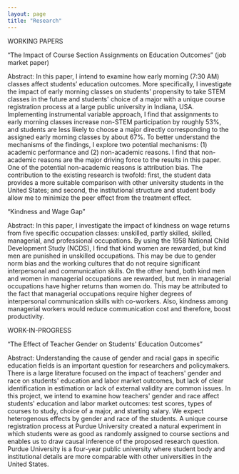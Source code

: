 ```yaml
---
layout: page
title: "Research"
---
```


WORKING PAPERS

“The Impact of Course Section Assignments on Education Outcomes” (job market paper)

Abstract: In this paper, I intend to examine how early morning (7:30 AM) classes affect students’ education outcomes. More specifically, I investigate the impact of early morning classes on students' propensity to take STEM classes in the future and students' choice of a major with a unique course registration process at a large public university in Indiana, USA. Implementing instrumental variable approach, I find that assignments to early morning classes increase non-STEM participation by roughly 53%, and students are less likely to choose a major directly corresponding to the assigned early morning classes by about 67%. To better understand the mechanisms of the findings, I explore two potential mechanisms: (1) academic performance and (2) non-academic reasons. I find that non-academic reasons are the major driving force to the results in this paper. One of the potential non-academic reasons is attribution bias. The contribution to the existing research is twofold: first, the student data provides a more suitable comparison with other university students in the United States; and second, the institutional structure and student body allow me to minimize the peer effect from the treatment effect.

“Kindness and Wage Gap” 

Abstract: In this paper, I investigate the impact of kindness on wage returns from five specific occupation classes: unskilled, partly skilled, skilled, managerial, and professional occupations. By using the 1958 National Child Development Study (NCDS), I find that kind women are rewarded, but kind men are punished in unskilled occupations. This may be due to gender norm bias and the working cultures that do not require significant interpersonal and communication skills. On the other hand, both kind men and women in managerial occupations are rewarded, but men in managerial occupations have higher returns than women do. This may be attributed to the fact that managerial occupations require higher degrees of interpersonal communication skills with co-workers. Also, kindness among managerial workers would reduce communication cost and therefore, boost productivity.

WORK-IN-PROGRESS

“The Effect of Teacher Gender on Students' Education Outcomes” 

Abstract: Understanding the cause of gender and racial gaps in specific education fields is an important question for researchers and policymakers. There is a large literature focused on the impact of teachers' gender and race on students' education and labor market outcomes, but lack of clear identification in estimation or lack of external validity are common issues. In this project, we intend to examine how teachers' gender and race affect students' education and labor market outcomes: test scores, types of courses to study, choice of a major, and starting salary. We expect heterogenous effects by gender and race of the students. A unique course registration process at Purdue University created a natural experiment in which students were as good as randomly assigned to course sections and enables us to draw causal inference of the proposed research question. Purdue University is a four-year public university where student body and institutional details are more comparable with other universities in the United States.

